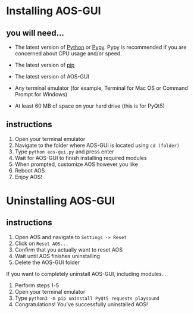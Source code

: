 # Installing AOS-GUI

## you will need...

- The latest version of [Python](https://python.org/downloads/) or [Pypy](https://www.pypy.org/download.html). Pypy is recommended if you are concerned about CPU usage and/or speed.
- The latest version of [pip](https://pip.pypa.io/en/stable/installation/)
- The latest version of AOS-GUI
- Any terminal emulator (for example, Terminal for Mac OS or Command Prompt for Windows)

- At least 60 MB of space on your hard drive (this is for PyQt5)

## instructions

1. Open your terminal emulator
2. Navigate to the folder where AOS-GUI is located using `cd (folder)`
3. Type `python aos-gui.py` and press enter
4. Wait for AOS-GUI to finish installing required modules
5. When prompted, customize AOS however you like
6. Reboot AOS
7. Enjoy AOS!

# Uninstalling AOS-GUI

## instructions

1. Open AOS and navigate to `Settings -> Reset`
2. Click on `Reset AOS...`
3. Confirm that you actually want to reset AOS
4. Wait until AOS finishes uninstalling
5. Delete the AOS-GUI folder

If you want to completely uninstall AOS-GUI, including modules...

1. Perform steps 1-5
2. Open your terminal emulator
3. Type `python3 -m pip uninstall PyQt5 requests playsound`
4. Congratulations! You've successfully uninstalled AOS!